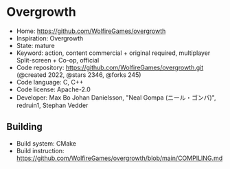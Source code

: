 # Overgrowth

- Home: https://github.com/WolfireGames/overgrowth
- Inspiration: Overgrowth
- State: mature
- Keyword: action, content commercial + original required, multiplayer Split-screen + Co-op, official
- Code repository: https://github.com/WolfireGames/overgrowth.git (@created 2022, @stars 2346, @forks 245)
- Code language: C, C++
- Code license: Apache-2.0
- Developer: Max Bo Johan Danielsson, "Neal Gompa (ニール・ゴンパ)", redruin1, Stephan Vedder

## Building

- Build system: CMake
- Build instruction: https://github.com/WolfireGames/overgrowth/blob/main/COMPILING.md

